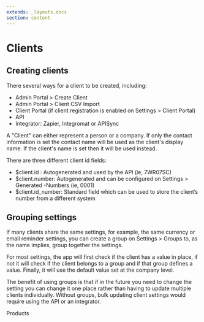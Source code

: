 ```yaml
---
extends: _layouts.docs 
section: content
---
```


# Clients

## Creating clients

There several ways for a client to be created, including:

- Admin Portal > Create Client
- Admin Portal > Client CSV Import
- Client Portal (if client registration is enabled on Settings > Client Portal)
- API
- Integrator: Zapier, Integromat or APISync

A "Client" can either represent a person or a company. If only the contact information is set the contact name will be
used as the client's display name. If the client's name is set then it will be used instead.

There are three different client id fields:

- $client.id : Autogenerated and used by the API (ie, 7WR07SC)
- $client.number: Autogenerated and can be configured on Settings > Generated -Numbers (ie, 0001)
- $client.id_number: Standard field which can be used to store the client’s number from a different system

## Grouping settings

If many clients share the same settings, for example, the same currency or email reminder settings, you can create a
group on Settings > Groups to, as the name implies, group together the settings.

For most settings, the app will first check if the client has a value in place, if not it will check if the client
belongs to a group and if that group defines a value. Finally, it will use the default value set at the company level.

The benefit of using groups is that if in the future you need to change the setting you can change it one place rather
than having to update multiple clients individually. Without groups, bulk updating client settings would require using
the API or an integrator.

<x-next url=/docs/products>Products</x-next>